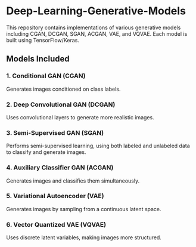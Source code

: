# Deep-Learning-Generative-Models

This repository contains implementations of various generative models including CGAN, DCGAN, SGAN, ACGAN, VAE, and VQVAE. Each model is built using TensorFlow/Keras.

## Models Included


### 1. Conditional GAN (CGAN)
Generates images conditioned on class labels.

### 2. Deep Convolutional GAN (DCGAN)
Uses convolutional layers to generate more realistic images.

### 3. Semi-Supervised GAN (SGAN)
Performs semi-supervised learning, using both labeled and unlabeled data to classify and generate images.

### 4. Auxiliary Classifier GAN (ACGAN)
Generates images and classifies them simultaneously.

### 5. Variational Autoencoder (VAE)
Generates images by sampling from a continuous latent space.

### 6. Vector Quantized VAE (VQVAE)
Uses discrete latent variables, making images more structured.


